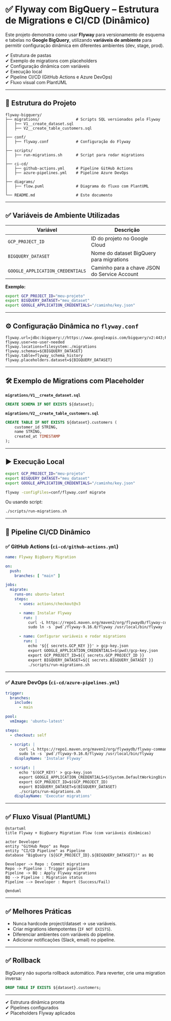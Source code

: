 # ✅ Flyway com BigQuery – Estrutura de Migrations e CI/CD (Dinâmico)

Este projeto demonstra como usar **Flyway** para versionamento de esquema e tabelas no **Google BigQuery**, utilizando **variáveis de ambiente** para permitir configuração dinâmica em diferentes ambientes (dev, stage, prod).

✔ Estrutura de pastas  
✔ Exemplo de migrations com placeholders  
✔ Configuração dinâmica com variáveis  
✔ Execução local  
✔ Pipeline CI/CD (GitHub Actions e Azure DevOps)  
✔ Fluxo visual com PlantUML  

---

## 📂 Estrutura do Projeto

```
flyway-bigquery/
├── migrations/                # Scripts SQL versionados pelo Flyway
│   ├── V1__create_dataset.sql
│   ├── V2__create_table_customers.sql
│
├── conf/
│   ├── flyway.conf            # Configuração do Flyway
│
├── scripts/
│   ├── run-migrations.sh      # Script para rodar migrations
│
├── ci-cd/
│   ├── github-actions.yml     # Pipeline GitHub Actions
│   ├── azure-pipelines.yml    # Pipeline Azure DevOps
│
├── diagrams/
│   ├── flow.puml              # Diagrama do fluxo com PlantUML
│
└── README.md                  # Este documento
```

---

## ✅ Variáveis de Ambiente Utilizadas

| Variável                          | Descrição                                     |
|---------------------------------|-----------------------------------------------|
| `GCP_PROJECT_ID`                | ID do projeto no Google Cloud                |
| `BIGQUERY_DATASET`              | Nome do dataset BigQuery para migrations     |
| `GOOGLE_APPLICATION_CREDENTIALS`| Caminho para a chave JSON do Service Account |

**Exemplo:**
```bash
export GCP_PROJECT_ID="meu-projeto"
export BIGQUERY_DATASET="meu_dataset"
export GOOGLE_APPLICATION_CREDENTIALS="/caminho/key.json"
```

---

## ⚙️ **Configuração Dinâmica no `flyway.conf`**

```properties
flyway.url=jdbc:bigquery://https://www.googleapis.com/bigquery/v2:443;ProjectId=${GCP_PROJECT_ID};DefaultDataset=${BIGQUERY_DATASET};OAuthType=3
flyway.user=no-user-needed
flyway.locations=filesystem:./migrations
flyway.schemas=${BIGQUERY_DATASET}
flyway.table=flyway_schema_history
flyway.placeholders.dataset=${BIGQUERY_DATASET}
```

---

## 🛠 **Exemplo de Migrations com Placeholder**

**`migrations/V1__create_dataset.sql`**
```sql
CREATE SCHEMA IF NOT EXISTS ${dataset};
```

**`migrations/V2__create_table_customers.sql`**
```sql
CREATE TABLE IF NOT EXISTS ${dataset}.customers (
    customer_id STRING,
    name STRING,
    created_at TIMESTAMP
);
```

---

## ▶ **Execução Local**

```bash
export GCP_PROJECT_ID="meu-projeto"
export BIGQUERY_DATASET="meu_dataset"
export GOOGLE_APPLICATION_CREDENTIALS="/caminho/key.json"

flyway -configFiles=conf/flyway.conf migrate
```

Ou usando script:
```bash
./scripts/run-migrations.sh
```

---

## 🔄 **Pipeline CI/CD Dinâmico**

### ✅ **GitHub Actions (`ci-cd/github-actions.yml`)**
```yaml
name: Flyway BigQuery Migration

on:
  push:
    branches: [ "main" ]

jobs:
  migrate:
    runs-on: ubuntu-latest
    steps:
      - uses: actions/checkout@v3

      - name: Instalar Flyway
        run: |
          curl -L https://repo1.maven.org/maven2/org/flywaydb/flyway-commandline/9.16.0/flyway-commandline-9.16.0-linux-x64.tar.gz | tar xz
          sudo ln -s `pwd`/flyway-9.16.0/flyway /usr/local/bin/flyway

      - name: Configurar variáveis e rodar migrations
        run: |
          echo '${{ secrets.GCP_KEY }}' > gcp-key.json
          export GOOGLE_APPLICATION_CREDENTIALS=$(pwd)/gcp-key.json
          export GCP_PROJECT_ID=${{ secrets.GCP_PROJECT_ID }}
          export BIGQUERY_DATASET=${{ secrets.BIGQUERY_DATASET }}
          ./scripts/run-migrations.sh
```

---

### ✅ **Azure DevOps (`ci-cd/azure-pipelines.yml`)**
```yaml
trigger:
  branches:
    include:
      - main

pool:
  vmImage: 'ubuntu-latest'

steps:
  - checkout: self

  - script: |
      curl -L https://repo1.maven.org/maven2/org/flywaydb/flyway-commandline/9.16.0/flyway-commandline-9.16.0-linux-x64.tar.gz | tar xz
      sudo ln -s `pwd`/flyway-9.16.0/flyway /usr/local/bin/flyway
    displayName: 'Instalar Flyway'

  - script: |
      echo '$(GCP_KEY)' > gcp-key.json
      export GOOGLE_APPLICATION_CREDENTIALS=$(System.DefaultWorkingDirectory)/gcp-key.json
      export GCP_PROJECT_ID=$(GCP_PROJECT_ID)
      export BIGQUERY_DATASET=$(BIGQUERY_DATASET)
      ./scripts/run-migrations.sh
    displayName: 'Executar migrations'
```

---

## ✅ **Fluxo Visual (PlantUML)**

```plantuml
@startuml
title Flyway + BigQuery Migration Flow (com variáveis dinâmicas)

actor Developer
entity "GitHub Repo" as Repo
entity "CI/CD Pipeline" as Pipeline
database "BigQuery (${GCP_PROJECT_ID}.${BIGQUERY_DATASET})" as BQ

Developer -> Repo : Commit migrations
Repo -> Pipeline : Trigger pipeline
Pipeline -> BQ : Apply Flyway migrations
BQ --> Pipeline : Migration status
Pipeline --> Developer : Report (Success/Fail)

@enduml
```

---

## ✅ **Melhores Práticas**
- Nunca hardcode project/dataset → use variáveis.
- Criar migrations idempotentes (`IF NOT EXISTS`).
- Diferenciar ambientes com variáveis do pipeline.
- Adicionar notificações (Slack, email) no pipeline.

---

## ✅ **Rollback**
BigQuery não suporta rollback automático. Para reverter, crie uma migration inversa:
```sql
DROP TABLE IF EXISTS ${dataset}.customers;
```

---

✔ Estrutura dinâmica pronta  
✔ Pipelines configurados  
✔ Placeholders Flyway aplicados  
